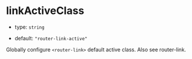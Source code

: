 # linkActiveClass

* type: `string`

* default: `"router-link-active"`

Globally configure `<router-link>` default active class. Also see router-link.
